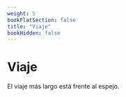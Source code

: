 ```yaml
---
weight: 5
bookFlatSection: false
title: "Viaje"
bookHidden: false
---
```


# Viaje

El viaje más largo está frente al espejo.

